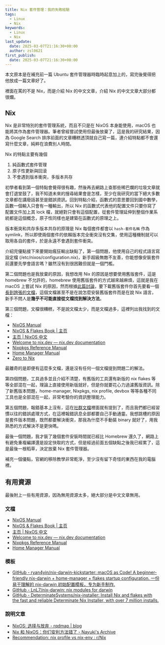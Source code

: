 ```yaml
---
title: Nix 套件管理：我的失敗經驗
tags:
  - Linux
  - Nix
keywords:
  - Linux
  - Nix
last_update:
  date: 2025-03-07T21:16:30+08:00
  author: zsl0621
first_publish:
  date: 2025-03-07T21:16:30+08:00
---
```


本文原本是在補充前一篇 Ubuntu 套件管理器時臨時起意加上的，寫完後覺得把他放成一篇文章好了。

裡面在罵的不是 Nix，而是介紹 Nix 的中文文章，介紹 Nix 的中文文章大部分都很爛。

## Nix

Nix 是非常特別的套件管理系統，而且不只是在 NixOS 本身能使用，macOS 也能將其作為套件管理器。筆者曾經嘗試使用但最後放棄了，這是我的研究結果，因為 Google Search 排序前面的文章糟糕透頂就自己寫一篇，連介紹特點都不會還寫什麼文章，純粹在浪費別人時間。

Nix 的特點主要有幾個

1. 純函數式套件管理
2. 原子性更新與回滾
3. 不會遇到版本衝突，多版本共存

初學者看到第一個特點會覺得很有趣，然後再去網路上查那些稀巴爛的垃圾文章就會打退堂鼓了，我不知道未來的搜尋結果會是怎樣，至少在我研究的當下絕大多數文章都在講廢話甚至是錯誤資訊。回到特點介紹，函數式的意思要回到國中數學，函數一個輸入只會有一種輸出，所以 Nix 的函數式代表他的配置文件只要你寫了配置文件加上其 lock 檔，就絕對只會有這個配置，從套件管理延伸到整個作業系統都是這個概念，原子性同樣也是建築在函數式的原理之上。

版本衝突和共存多版本共存的原理是 Nix 每個套件都會以 `hash-套件名稱` 作為 symlink，所以即使兩個套件的依賴版本完全衝突沒有交集，使用這種機制就可以取用各自的套件，於是永遠不會遇到套件衝突。

介紹完優點接下來要開始瘋狂輸出缺點了，第一個問題，他使用自己的程式語言寫設定檔 (/etc/nixos/configuration.nix)，新手超級無敵不友善，你能想像安裝套件前還要先學會語言嗎？雖然沒有到很困難但就是一個門檻。

第二個問題也是我放棄的原因，我想改用 Nix 的原因是想要使用舊版套件，這是 homebrew 不允許的，homebrew 使用舊版套件的方式越來越麻煩，這就是我在 macOS 上嘗試 Nix 的原因，然而根據[此篇討論](https://www.reddit.com/r/Nix/comments/1iqtwtj/comment/md36gu6/?context=3)，要下載舊版套件你首先要看一個[長到誇張的文檔](https://nixos.org/manual/nixpkgs/stable/#chap-overrides)，這個文檔甚至不是在說怎麼安裝舊版套件而是在說 Nix 語言，新手不問人是**幾乎不可能直接從文檔找到解決方法**。

第三個問題，文檔很糟糕，不是說文檔太少，而是文檔過多，這裡列出我找到的文檔：

- [NixOS Manual](https://nixos.org/manual/nixos/stable/)
- [NixOS & Flakes Book \| 主页](https://nixos-and-flakes.thiscute.world/zh/)
- [主页 \| NixOS 中文](https://nixos-cn.org/)
- [Welcome to nix.dev — nix.dev documentation](https://nix.dev/)
- [Nixpkgs Reference Manual](https://nixos.org/manual/nixpkgs/stable/)
- [Home Manager Manual](https://nix-community.github.io/home-manager)
- [Zero to Nix](https://zero-to-nix.com/)

最離奇的是即便有這麼多文檔，還是沒有任何一個文檔提到問題二的解法。

第四個問題，工具過多並且介紹不清楚，有舊版的工具還有新版的 nix flakes 等等全部混在一起，理論上直接使用新版就好，但是你就要花心力過濾舊版資訊。除了新舊版本問題，home-manager, Nixpkgs, nix profile, devbox 等等各種不同工具也是全部混在一起，非常考驗你的資訊整理能力。

第五個問題，報錯基本上沒有，這在[社群文檔](https://nixos-and-flakes.thiscute.world/zh/introduction/advantages-and-disadvantages)裡面就有提到了，而且我們都已經習慣以往的錯誤處理方式，在這裡報錯訊息全部都要自己手動通靈。我想跳槽的原因是套件版本問題，既然都要解決衝突，那我為什麼不手動裝 binary 就好了，用我熟悉的方式解決不是更快嗎。

最後一個問題，我才裝了幾個套件安裝時間就已經比 Homebrew 還久了，網路上有避免重複編譯還是設定快取的方式，但是經過前面五個缺點之後我已經累了，這是最後一根稻草，決定放棄 Nix 套件管理器。

補充一個優點，官網的移除教學非常乾淨，至少沒有留下奇怪的東西在我的電腦裡。

## 有用資源

最後附上一些有用資源，因為無用資源太多，絕大部分是中文文章無用。

### 文檔

- [NixOS Manual](https://nixos.org/manual/nixos/stable/)
- [NixOS & Flakes Book \| 主页](https://nixos-and-flakes.thiscute.world/zh/)
- [主页 \| NixOS 中文](https://nixos-cn.org/)
- [Welcome to nix.dev — nix.dev documentation](https://nix.dev/)
- [Nixpkgs Reference Manual](https://nixos.org/manual/nixpkgs/stable/)
- [Home Manager Manual](https://nix-community.github.io/home-manager)

### 模板

- [GitHub - ryan4yin/nix-darwin-kickstarter: macOS as Code! A beginner-friendly nix-darwin + home-manager + flakes startup configuration. 一份易于理解的 nix-darwin 初始配置模板，专为新手制作.](https://github.com/ryan4yin/nix-darwin-kickstarter)
- [GitHub - LnL7/nix-darwin: nix modules for darwin](https://github.com/LnL7/nix-darwin)
- [GitHub - DeterminateSystems/nix-installer: Install Nix and flakes with the fast and reliable Determinate Nix Installer, with over 7 million installs.](https://github.com/DeterminateSystems/nix-installer)

### 說明文章

- [NixOS: 选择与放弃 - rqdmap \| blog](https://rqdmap.top/posts/nixos/)
- [Nix 和 NixOS：你们安利方法错了 - Nayuki's Archive](https://nyk.ma/posts/nix-and-nixos/)
- [Recommendation: nix profile vs nix-env : r/Nix](https://www.reddit.com/r/Nix/comments/1buqjau/recommendation_nix_profile_vs_nixenv/)
